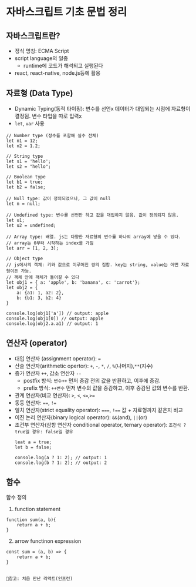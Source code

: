 # 자바스크립트 기초 문법 정리 


## 자바스크립트란?
- 정식 명칭: ECMA Script
- script language의 일종  
    - runtime에 코드가 해석되고 실행된다  
- react, react-native, node.js등에 활용  

## 자료형 (Data Type)  
- Dynamic Typing(동적 타이핑): 변수를 선언x 데이터가 대입되는 시점에 자료형이 결정됨. 변수 타입을 따로 입력x  
- `let`, `var` 사용  

```
// Number type (정수를 포함해 실수 전체)  
let n1 = 12; 
let n2 = 1.2;

// String type 
let s1 = 'hello';
let s2 = "hello";

// Boolean type 
let b1 = true;
let b2 = false;

// Null type: 값이 정의되었으나, 그 값이 null  
let n = null; 

// Undefined type: 변수를 선언만 하고 값을 대입하지 않음. 값이 정의되지 않음. 
let u1;
let u2 = undefined;

// Array type: 배열. js는 다양한 자료형의 변수를 하나의 array에 넣을 수 있다.  
// array는 0부터 시작하는 index를 가짐 
let arr = [1, 2, 3];

// Object type
// js에서의 객체: 키와 값으로 이루어진 쌍의 집합. key는 string, value는 어떤 자료형이든 가능. 
// 객체 안에 객체가 들어갈 수 있다
let obj1 = { a: 'apple', b: 'banana', c: 'carrot'};
let obj2 = {
    a: {a1: 1, a2: 2},
    b: {b1: 3, b2: 4}
}

console.log(obj1['a']) // output: apple
console.log(obj1[0]) // output: apple
console.log(obj2.a.a1) // output: 1
```

## 연산자 (operator)  
- 대입 연산자 (assignment operator): `=`
- 산술 연산자(arithmetic opertor): `+`, `-`, `*`, `/`, `%`(나머지),`**`(지수)  
- 증가 연산자 `++`, 감소 연산자 `--`  
    - postfix 방식: `변수++` 먼저 증감 전의 값을 반환하고, 이후에 증감.  
    - prefix 방식: `++변수` 먼저 변수의 값을 증감하고, 이후 증감된 값의 변수를 반환.  
- 관계 연산자(비교 연산자): `>`, `<`, `<=`,`>=` 
- 동등 연산자: `==`, `!=`  
- 일치 연산자(strict equality operator): `===`, `!==` 값 + 자료형까지 같은지 비교  
- 이진 논리 연산자(binary logical operator): `&&`(and), `||`(or)  
- 조건부 연산자(삼항 연산자 conditional operator, ternary operator): `조건식 ? true일 경우: false일 경우`  
    ```
    leat a = true; 
    let b = false; 
    
    console.log(a ? 1: 2); // output: 1
    console.log(b ? 1: 2); // output: 2

## 함수   
함수 정의  
1. function statement  
```
function sum(a, b){
    return a + b;
}
```
2. arrow functinon expression
```
const sum = (a, b) => {
    return a + b;
}


📒참고: 처음 만난 리액트(인프런)
